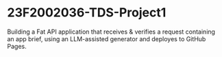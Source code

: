 # 23F2002036-TDS-Project1
Building a Fat API application that receives &amp; verifies a request containing an app brief, using an LLM-assisted generator and deployes to GitHub Pages.
